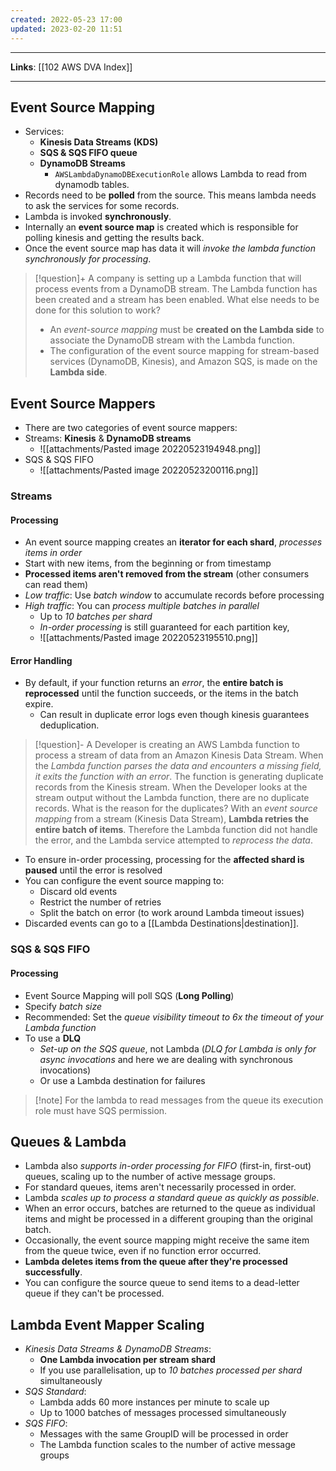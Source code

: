 ```yaml
---
created: 2022-05-23 17:00
updated: 2023-02-20 11:51
---
```

---
**Links**: [[102 AWS DVA Index]]

---
## Event Source Mapping
- Services:
	- **Kinesis Data Streams (KDS)**
	- **SQS & SQS FIFO queue**
	- **DynamoDB Streams**
		- `AWSLambdaDynamoDBExecutionRole` allows Lambda to read from dynamodb tables. 
- Records need to be **polled** from the source. This means lambda needs to ask the services for some records.
- Lambda is invoked **synchronously**.
- Internally an **event source map** is created which is responsible for polling kinesis and getting the results back.
- Once the event source map has data it will *invoke the lambda function synchronously for processing*.

> [!question]+ A company is setting up a Lambda function that will process events from a DynamoDB stream. The Lambda function has been created and a stream has been enabled. What else needs to be done for this solution to work?
> - An *event-source mapping* must be **created on the Lambda side** to associate the DynamoDB stream with the Lambda function.
> - The configuration of the event source mapping for stream-based services (DynamoDB, Kinesis), and Amazon SQS, is made on the **Lambda side**.

## Event Source Mappers
- There are two categories of event source mappers:
- Streams:  **Kinesis** & **DynamoDB streams**
	- ![[attachments/Pasted image 20220523194948.png]]
- SQS & SQS FIFO
	- ![[attachments/Pasted image 20220523200116.png]]

### Streams
#### Processing 
- An event source mapping creates an **iterator for each shard**, *processes items in order*
- Start with new items, from the beginning or from timestamp
- **Processed items aren't removed from the stream** (other consumers can read them)
- *Low traffic*: Use *batch window* to accumulate records before processing
- *High traffic*: You can *process multiple batches in parallel*
	- Up to *10 batches per shard*
	- *In-order processing* is still guaranteed for each partition key,
	- ![[attachments/Pasted image 20220523195510.png]]

#### Error Handling
- By default, if your function returns an *error*, the **entire batch is reprocessed** until the function succeeds, or the items in the batch expire.
	- Can result in duplicate error logs even though kinesis guarantees deduplication.

> [!question]- A Developer is creating an AWS Lambda function to process a stream of data from an Amazon Kinesis Data Stream. When the *Lambda function parses the data and encounters a missing field, it exits the function with an error*. The function is generating duplicate records from the Kinesis stream. When the Developer looks at the stream output without the Lambda function, there are no duplicate records. What is the reason for the duplicates?
> With an *event source mapping* from a stream (Kinesis Data Stream), **Lambda retries the entire batch of items**. Therefore the Lambda function did not handle the error, and the Lambda service attempted to *reprocess the data*.

- To ensure in-order processing, processing for the **affected shard is paused** until the error is resolved
- You can configure the event source mapping to:
	- Discard old events
	- Restrict the number of retries
	- Split the batch on error (to work around Lambda timeout issues)
- Discarded events can go to a [[Lambda Destinations|destination]].

### SQS & SQS FIFO
#### Processing
- Event Source Mapping will poll SQS (**Long Polling**) 
- Specify *batch size*
- Recommended: Set the *queue visibility timeout to 6x the timeout of your Lambda function*
- To use a **DLQ**
	- *Set-up on the SQS queue*, not Lambda (*DLQ for Lambda is only for async invocations* and here we are dealing with synchronous invocations)
	- Or use a Lambda destination for failures

> [!note] For the lambda to read messages from the queue its execution role must have SQS permission.

## Queues & Lambda
- Lambda also *supports in-order processing for FIFO* (first-in, first-out) queues, scaling up to the number of active message groups.
- For standard queues, items aren't necessarily processed in order.
- Lambda *scales up to process a standard queue as quickly as possible*.
- When an error occurs, batches are returned to the queue as individual items and might be processed in a different grouping than the original batch.
- Occasionally, the event source mapping might receive the same item from the queue twice, even if no function error occurred.
- **Lambda deletes items from the queue after they're processed successfully**.
- You can configure the source queue to send items to a dead-letter queue if they can't be processed.

## Lambda Event Mapper Scaling
- *Kinesis Data Streams & DynamoDB Streams*:
	- **One Lambda invocation per stream shard**
	- If you use parallelisation, up to *10 batches processed per shard* simultaneously
- *SQS Standard*:
	- Lambda adds 60 more instances per minute to scale up
	- Up to 1000 batches of messages processed simultaneously
- *SQS FIFO*:
	- Messages with the same GroupID will be processed in order
	- The Lambda function scales to the number of active message groups